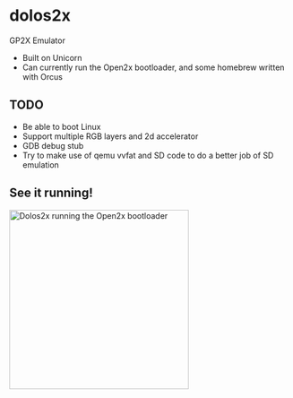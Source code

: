 # dolos2x
GP2X Emulator

* Built on Unicorn
* Can currently run the Open2x bootloader, and some homebrew written with Orcus

## TODO

* Be able to boot Linux
* Support multiple RGB layers and 2d accelerator
* GDB debug stub
* Try to make use of qemu vvfat and SD code to do a better job of SD emulation

## See it running!

<img src="https://gp2x.dev/images/dolos2x.png" width="320px" title="Dolos2x running the Open2x bootloader">
